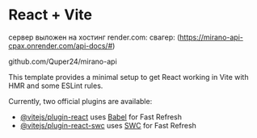 # React + Vite

сервер выложен на хостинг render.com: 
свагер:
(https://mirano-api-cpax.onrender.com/api-docs/#)

github.com/Quper24/mirano-api


This template provides a minimal setup to get React working in Vite with HMR and some ESLint rules.

Currently, two official plugins are available:

- [@vitejs/plugin-react](https://github.com/vitejs/vite-plugin-react/blob/main/packages/plugin-react/README.md) uses [Babel](https://babeljs.io/) for Fast Refresh
- [@vitejs/plugin-react-swc](https://github.com/vitejs/vite-plugin-react-swc) uses [SWC](https://swc.rs/) for Fast Refresh
